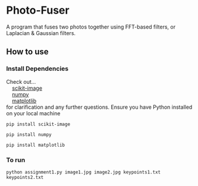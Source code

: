 # Photo-Fuser

A program that fuses two photos together using FFT-based filters, or Laplacian &amp; Gaussian filters.

## How to use

### Install Dependencies

Check out...</br>
&nbsp;&nbsp;&nbsp;&nbsp;[scikit-image](https://scikit-image.org/) </br>
&nbsp;&nbsp;&nbsp;&nbsp;[numpy](https://numpy.org/)</br>
&nbsp;&nbsp;&nbsp;&nbsp;[matplotlib](https://matplotlib.org/)</br>
for clarification and any further questions. Ensure you have Python installed on your local machine

```
pip install scikit-image
```

```
pip install numpy
```

```
pip install matplotlib
```

### To run

```
python assignment1.py image1.jpg image2.jpg keypoints1.txt keypoints2.txt
```
